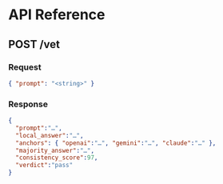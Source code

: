 # API Reference

## POST /vet

### Request

```json
{ "prompt": "<string>" }
```

### Response

```json
{
  "prompt":"…",
  "local_answer":"…",
  "anchors": { "openai":"…", "gemini":"…", "claude":"…" },
  "majority_answer":"…",
  "consistency_score":97,
  "verdict":"pass"
}
```